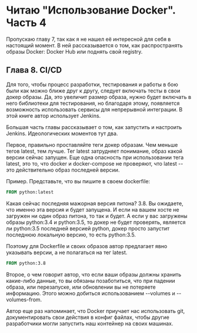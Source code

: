 # Читаю "Использование Docker". Часть 4

Пропускаю главу 7, так как я не нашел её интересной для себя в настоящий момент. В ней рассказывается о том, как распространять образы Docker: Docker Hub или поднять свой registry.

## Глава 8. CI/CD 

Для того, чтобы процесс разработки, тестирования и работы в бою были как можно ближе друг к другу, следует включать тесты в свои докер образы. Да, это увеличит размер образа, нужно будет включать в него библиотеки для тестирования, но благодаря этому, появляется возможность использовать сервисы для непрерывной интеграции. В этой книге автор использует Jenkins. 

Большая часть главы рассказывает о том, как запустить и настроить Jenkins. Идеологических моментов тут два. 

Первое, правильно проставляйте теги докер образам. Чем меньше тегов latest, тем лучше. Тег latest затрудняет понимание, образ какой версии сейчас запущен. Еще одна опасность при использовании тега latest, это то, что docker и docker-compose не проверяют, что latest -- это действительно образ последней версии. 

Пример.
Представьте, что вы пишите в своем dockerfile:
```Dockerfile
FROM python:latest
```
Какая сейчас последняя мажорная версия питона? 3.8.
Вы ожидаете, что именно эта версия и будет запущена. И если на вашем хосте не загружен ни один образ питона, то так и будет. А если у вас загружены образы python:3.4 и python:3.5, то докер не будет проверять, является ли python:3.5 последней версией python, докер просто запустит последнюю локальную версию, то есть python:3.5. 

Поэтому для Dockerfile и своих образов автор предлагает явно указывать версии, а не полагаться на тег latest.
```Dockerfile
FROM python:3.8
```
Второе, о чем говорит автор, что если ваши образы должны хранить какие-либо данные, то вы обязаны позаботиться, что при падении образа, или перезапуске, или обновлении вы не потеряете информацию. Этого можно добиться использованием --volumes и --volumes-from. 

Автор еще раз напоминает, что Docker приучает нас использовать git, документировать свои действия в конфиг файлах, чтобы другие разработчики могли запустить наш контейнер на своих машинах. 
